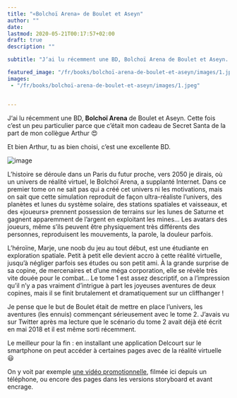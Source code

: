 ```yaml
---
title: "«Bolchoï Arena» de Boulet et Aseyn"
author: ""
date: 
lastmod: 2020-05-21T00:17:57+02:00
draft: true
description: ""

subtitle: "J‘ai lu récemment une BD, Bolchoï Arena de Boulet et Aseyn. Cette fois c’est un peu particulier parce que c’était mon cadeau de Secret…"

featured_image: "/fr/books/bolchoï-arena-de-boulet-et-aseyn/images/1.jpeg" 
images:
 - "/fr/books/bolchoï-arena-de-boulet-et-aseyn/images/1.jpeg"


---
```


J‘ai lu récemment une BD, **Bolchoï Arena** de Boulet et Aseyn. Cette fois c’est un peu particulier parce que c’était mon cadeau de Secret Santa de la part de mon collègue Arthur 😍

Et bien Arthur, tu as bien choisi, c’est une excellente BD.




![image](images/1.jpeg#layoutTextWidth)



L’histoire se déroule dans un Paris du futur proche, vers 2050 je dirais, où un univers de réalité virtuel, le Bolchoï Arena, a supplanté Internet. Dans ce premier tome on ne sait pas qui a créé cet univers ni les motivations, mais on sait que cette simulation reproduit de façon ultra-réaliste l’univers, des planètes et lunes du système solaire, des stations spatiales et vaisseaux, et des «joueurs» prennent possession de terrains sur les lunes de Saturne et gagnent apparemment de l’argent en exploitant les mines… Les avatars des joueurs, même s’ils peuvent être physiquement très différents des personnes, reproduisent les mouvements, la parole, la douleur parfois.

L’héroïne, Marje, une noob du jeu au tout début, est une étudiante en exploration spatiale. Petit à petit elle devient accro à cette réalité virtuelle, jusqu’à négliger parfois ses études ou son petit ami. À la grande surprise de sa copine, de mercenaires et d’une méga corporation, elle se révèle très vite douée pour le combat… Le tome 1 est assez descriptif, on a l’impression qu’il n’y a pas vraiment d’intrigue à part les joyeuses aventures de deux copines, mais il se finit brutalement et dramatiquement sur un cliffhanger !

Je pense que le but de Boulet était de mettre en place l’univers, les aventures (les ennuis) commençant sérieusement avec le tome 2. J’avais vu sur Twitter après ma lecture que le scénario du tome 2 avait déjà été écrit en mai 2018 et il est même sorti récemment.

Le meilleur pour la fin : en installant une application Delcourt sur le smartphone on peut accéder à certaines pages avec de la réalité virtuelle 😃

On y voit par exemple [une vidéo promotionnelle](https://www.dropbox.com/s/vdmssvpa3naqgo5/Bolcho%C3%AF%20Arena%20VR.mov?dl=0), filmée ici depuis un téléphone, ou encore des pages dans les versions storyboard et avant encrage.
